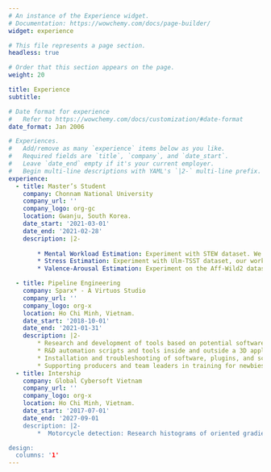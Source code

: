 ```yaml
---
# An instance of the Experience widget.
# Documentation: https://wowchemy.com/docs/page-builder/
widget: experience

# This file represents a page section.
headless: true

# Order that this section appears on the page.
weight: 20

title: Experience
subtitle:

# Date format for experience
#   Refer to https://wowchemy.com/docs/customization/#date-format
date_format: Jan 2006

# Experiences.
#   Add/remove as many `experience` items below as you like.
#   Required fields are `title`, `company`, and `date_start`.
#   Leave `date_end` empty if it's your current employer.
#   Begin multi-line descriptions with YAML's `|2-` multi-line prefix.
experience:
  - title: Master’s Student
    company: Chonnam National University
    company_url: ''
    company_logo: org-gc
    location: Gwanju, South Korea.
    date_start: '2021-03-01'
    date_end: '2021-02-28'
    description: |2-
 
        * Mental Workload Estimation: Experiment with STEW dataset. We conducted experiments on classification and regression for Mental workload.
        * Stress Estimation: Experiment with Ulm-TSST dataset, our work in Multimodal Emotional Stress Sub-challenge in Multimodal Sentiment Analysis Challenge (MuSe).
        * Valence-Arousal Estimation: Experiment on the Aff-Wild2 dataset. We achieved 3rd place in Task 1 - Valence-Arousal Estimation in Workshop and Competition on Affective Behavior Analysis in-the-wild. Project page.

  - title: Pipeline Engineering
    company: Sparx* - A Virtuos Studio
    company_url: ''
    company_logo: org-x
    location: Ho Chi Minh, Vietnam.
    date_start: '2018-10-01'
    date_end: '2021-01-31'
    description: |2-
        * Research and development of tools based on potential software.
        * R&D automation scripts and tools inside and outside a 3D application to help the artist can be quickly worked on.
        * Installation and troubleshooting of software, plugins, and scripts.
        * Supporting producers and team leaders in training for newbies.
  - title: Intership
    company: Global Cybersoft Vietnam
    company_url: ''
    company_logo: org-x
    location: Ho Chi Minh, Vietnam.
    date_start: '2017-07-01'
    date_end: '2027-09-01
    description: |2-
        *  Motorcycle detection: Research histograms of oriented gradients (HOG), local binary patterns (LBP) features and support vector machines (SVM) for detection.

design:
  columns: '1'
---
```

